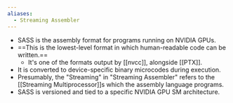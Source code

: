```yaml
---
aliases:
  - Streaming Assembler
---
```

- SASS is the assembly format for programs running on NVIDIA GPUs.
- ==This is the lowest-level format in which human-readable code can be written.==
	- It's one of the formats output by [[nvcc]], alongside [[PTX]].
- It is converted to device-specific binary microcodes during execution.
- Presumably, the "Streaming" in "Streaming Assembler" refers to the [[Streaming Multiprocessor]]s which the assembly language programs.
- SASS is versioned and tied to a specific NVIDIA GPU SM architecture.